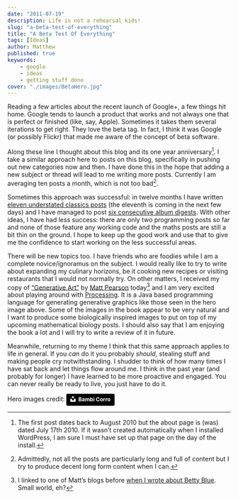 ```yaml
---
date: "2011-07-19"
description: Life is not a rehearsal kids!
slug: "a-beta-test-of-everything" 
title: "A Beta Test Of Everything"
tags: [Ideas]
author: Matthew
published: true
keywords:
    - google
    - ideas
    - getting stuff done
cover: "./images/BetaHero.jpg"
---
```


Reading a few articles about the recent launch of Google+, a few things hit home. Google tends to launch a product that works and not always one that is perfect or finished (like, say, Apple). Sometimes it takes them several iterations to get right. They love the beta tag. In fact, I think it was Google (or possibly Flickr) that made me aware of the concept of beta software.

Along these line I thought about this blog and its one year anniversary[^1]. I take a similar approach here to posts on this blog, specifically in pushing out new categories now and then. I have done this in the hope that adding a new subject or thread will lead to me writing more posts. Currently I am averaging ten posts a month, which is not too bad[^2]. 

Sometimes this approach was successful: in twelve months I have written [eleven understated classics posts](understated-classics) (the eleventh is coming in the next few days) and I have managed to post [six consecutive album digests](album-digest). With other ideas, I have had less success: there are only two programming posts so far and none of those feature any working code and the maths posts are still a bit thin on the ground. I hope to keep up the good work and use that to give me the confidence to start working on the less successful areas. 

There will be new topics too. I have friends who are foodies while I am a complete novice/ignoramus on the subject. I would really like to try to write about expanding my culinary horizons, be it cooking new recipes or visiting restaurants that I would not normally try. On other matters, I received my copy of [“Generative Art”](http://www.manning.com/pearson/) by [Matt Pearson](http://zenbullets.com/blog/) today[^3] and I am very excited about playing around with [Processing](http://processing.org/). It is a Java based programming language for generating generative graphics like those seen in the hero image above. Some of the images in the book appear to be very natural and I want to produce some biologically inspired images to put on top of my upcoming mathematical biology posts. I should also say that I am enjoying the book a lot and I will try to write a review of it in future. 

Meanwhile, returning to my theme I think that this same approach applies to life in general. If you _can_ do it you probably _should_, stealing stuff and making people cry notwithstanding. I shudder to think of how many times I have sat back and let things flow around me. I think in the past year (and probably for longer) I have learned to be more proactive and engaged. You can never really be ready to live, you just have to do it.

Hero images credit: <a style="background-color:black;color:white;text-decoration:none;padding:4px 6px;font-family:-apple-system, BlinkMacSystemFont, &quot;San Francisco&quot;, &quot;Helvetica Neue&quot;, Helvetica, Ubuntu, Roboto, Noto, &quot;Segoe UI&quot;, Arial, sans-serif;font-size:12px;font-weight:bold;line-height:1.2;display:inline-block;border-radius:3px" href="https://unsplash.com/@bambicorro?utm_medium=referral&amp;utm_campaign=photographer-credit&amp;utm_content=creditBadge" target="_blank" rel="noopener noreferrer" title="Download free do whatever you want high-resolution photos from Bambi Corro"><span style="display:inline-block;padding:2px 3px"><svg xmlns="http://www.w3.org/2000/svg" style="height:12px;width:auto;position:relative;vertical-align:middle;top:-2px;fill:white" viewBox="0 0 32 32"><title>unsplash-logo</title><path d="M10 9V0h12v9H10zm12 5h10v18H0V14h10v9h12v-9z"></path></svg></span><span style="display:inline-block;padding:2px 3px">Bambi Corro</span></a>

[^1]:The first post dates back to August 2010 but the about page is (was) dated July 17th 2010. If it wasn’t created automatically when I installed WordPress, I am sure I must have set up that page on the day of the install. 
[^2]:Admittedly, not all the posts are particularly long and full of content but I try to produce decent long form content when I can. 
[^3]:I linked to one of Matt’s blogs before [when I wrote about Betty Blue](why-i-love-betty-blue). Small world, eh?